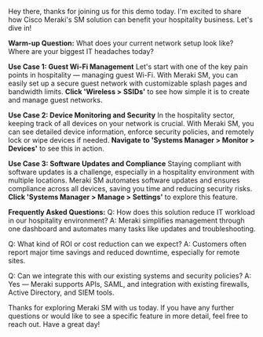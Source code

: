 Hey there, thanks for joining us for this demo today. I'm excited to share how Cisco Meraki's SM solution can benefit your hospitality business. Let's dive in!

**Warm-up Question:** What does your current network setup look like? Where are your biggest IT headaches today?

**Use Case 1: Guest Wi-Fi Management**
Let's start with one of the key pain points in hospitality — managing guest Wi-Fi. With Meraki SM, you can easily set up a secure guest network with customizable splash pages and bandwidth limits. **Click 'Wireless > SSIDs'** to see how simple it is to create and manage guest networks.

**Use Case 2: Device Monitoring and Security**
In the hospitality sector, keeping track of all devices on your network is crucial. With Meraki SM, you can see detailed device information, enforce security policies, and remotely lock or wipe devices if needed. **Navigate to 'Systems Manager > Monitor > Devices'** to see this in action.

**Use Case 3: Software Updates and Compliance**
Staying compliant with software updates is a challenge, especially in a hospitality environment with multiple locations. Meraki SM automates software updates and ensures compliance across all devices, saving you time and reducing security risks. **Click 'Systems Manager > Manage > Settings'** to explore this feature.

**Frequently Asked Questions:**
Q: How does this solution reduce IT workload in our hospitality environment?
A: Meraki simplifies management through one dashboard and automates many tasks like updates and troubleshooting.

Q: What kind of ROI or cost reduction can we expect?
A: Customers often report major time savings and reduced downtime, especially for remote sites.

Q: Can we integrate this with our existing systems and security policies?
A: Yes — Meraki supports APIs, SAML, and integration with existing firewalls, Active Directory, and SIEM tools.

Thanks for exploring Meraki SM with us today. If you have any further questions or would like to see a specific feature in more detail, feel free to reach out. Have a great day!